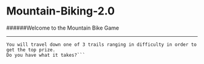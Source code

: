 # Mountain-Biking-2.0
######Welcome to the Mountain Bike Game
************************************************
```This game will test your skills as a mountain biker.
You will travel down one of 3 trails ranging in difficulty in order to get the top prize.
Do you have what it takes?```
